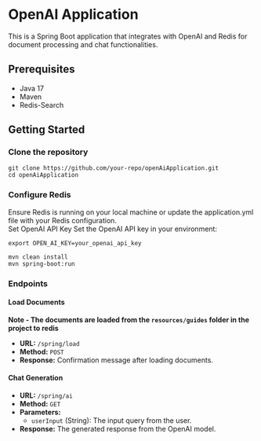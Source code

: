 # OpenAI Application

This is a Spring Boot application that integrates with OpenAI and Redis for document processing and chat functionalities.

## Prerequisites

- Java 17
- Maven
- Redis-Search

## Getting Started

### Clone the repository

```
git clone https://github.com/your-repo/openAiApplication.git
cd openAiApplication
```
### Configure Redis
Ensure Redis is running on your local machine or update the application.yml file with your Redis configuration.  
Set OpenAI API Key
Set the OpenAI API key in your environment:

```
export OPEN_AI_KEY=your_openai_api_key
```

```
mvn clean install
mvn spring-boot:run
```

### Endpoints

#### Load Documents
**Note - The documents are loaded from the `resources/guides` folder in the project to redis**

- **URL:** `/spring/load`
- **Method:** `POST`
- **Response:** Confirmation message after loading documents.


#### Chat Generation
- **URL:** `/spring/ai`
- **Method:** `GET`
- **Parameters:**
    - `userInput` (String): The input query from the user.
- **Response:** The generated response from the OpenAI model.

